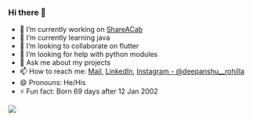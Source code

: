 ### Hi there 👋
- 🔭 I’m currently working on [ShareACab](https://github.com/devclub-iitd/ShareACab)
- 🌱 I’m currently learning java
- 👯 I’m looking to collaborate on flutter
- 🤔 I’m looking for help with python modules
- 💬 Ask me about my projects
- 📫 How to reach me:    [Mail](mailto:deepanshu38841@gmail.com),  [LinkedIn](https://www.linkedin.com/in/deepanshu-rohilla-418940188/),  [Instagram - @deepanshu__rohilla](https://www.instagram.com/deepanshu__rohilla/)
- 😄 Pronouns: He/His
- ⚡ Fun fact: Born 69 days after 12 Jan 2002


<img src="https://github-readme-stats.vercel.app/api?username=Deepanshu-Rohilla&&show_icons=true&title_color=ffffff&icon_color=bb2acf&text_color=daf7dc&bg_color=191919">
